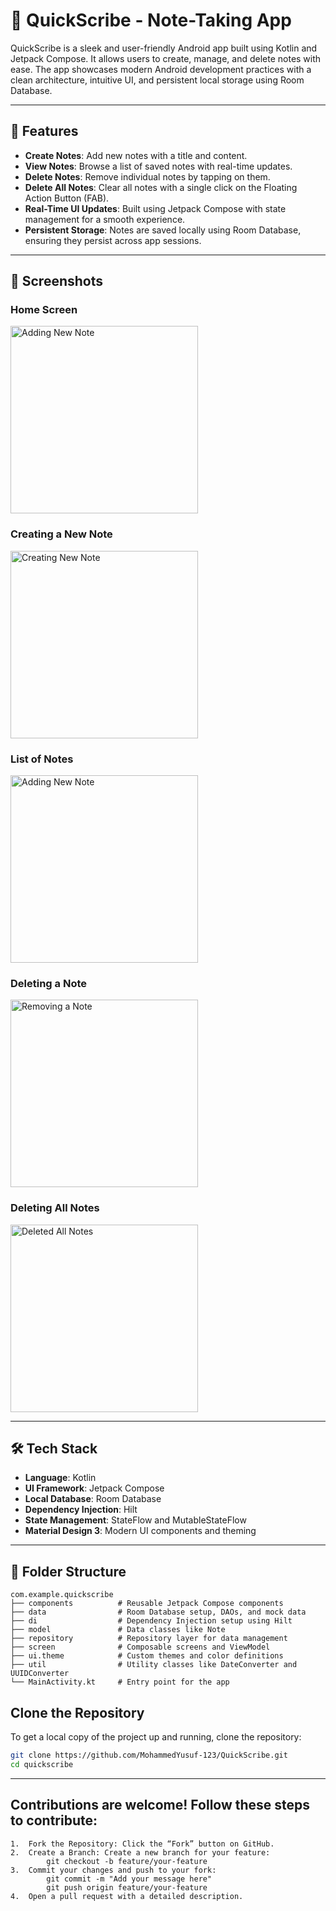 # 📝 QuickScribe - Note-Taking App

QuickScribe is a sleek and user-friendly Android app built using Kotlin and Jetpack Compose. It allows users to create, manage, and delete notes with ease. The app showcases modern Android development practices with a clean architecture, intuitive UI, and persistent local storage using Room Database.

---

## 🚀 Features

- **Create Notes**: Add new notes with a title and content.
- **View Notes**: Browse a list of saved notes with real-time updates.
- **Delete Notes**: Remove individual notes by tapping on them.
- **Delete All Notes**: Clear all notes with a single click on the Floating Action Button (FAB).
- **Real-Time UI Updates**: Built using Jetpack Compose with state management for a smooth experience.
- **Persistent Storage**: Notes are saved locally using Room Database, ensuring they persist across app sessions.

---

## 📸 Screenshots

### **Home Screen**
<img src="./screenshots/HomeScreen.png" alt="Adding New Note" width="300"/>

### **Creating a New Note**
<img src="./screenshots/CreatingNewNote.png" alt="Creating New Note" width="300"/>

### **List of Notes**
<img src="./screenshots/AddingNewNote.png" alt="Adding New Note" width="300"/>

### **Deleting a Note**
<img src="./screenshots/RemovingNote.png" alt="Removing a Note" width="300"/>

### **Deleting All Notes**
<img src="./screenshots/DeletedAllNotes.png" alt="Deleted All Notes" width="300"/>

---

## 🛠️ Tech Stack

- **Language**: Kotlin
- **UI Framework**: Jetpack Compose
- **Local Database**: Room Database
- **Dependency Injection**: Hilt
- **State Management**: StateFlow and MutableStateFlow
- **Material Design 3**: Modern UI components and theming

---

## 📂 Folder Structure

```plaintext
com.example.quickscribe
├── components          # Reusable Jetpack Compose components
├── data                # Room Database setup, DAOs, and mock data
├── di                  # Dependency Injection setup using Hilt
├── model               # Data classes like Note
├── repository          # Repository layer for data management
├── screen              # Composable screens and ViewModel
├── ui.theme            # Custom themes and color definitions
├── util                # Utility classes like DateConverter and UUIDConverter
└── MainActivity.kt     # Entry point for the app
```

## Clone the Repository
To get a local copy of the project up and running, clone the repository:
```bash
git clone https://github.com/MohammedYusuf-123/QuickScribe.git
cd quickscribe
```

---

## Contributions are welcome! Follow these steps to contribute:
	1.	Fork the Repository: Click the “Fork” button on GitHub.
	2.	Create a Branch: Create a new branch for your feature:
			git checkout -b feature/your-feature
	3.	Commit your changes and push to your fork:
			git commit -m "Add your message here"
			git push origin feature/your-feature
	4.	Open a pull request with a detailed description.

